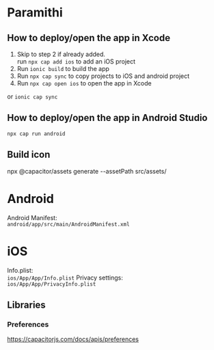 # Paramithi


## How to deploy/open the app in Xcode
1. Skip to step 2 if already added.  
   run `npx cap add ios` to add an iOS project
2. Run `ionic build` to build the app
2. Run `npx cap sync` to copy projects to iOS and android project
3. Run `npx cap open ios` to open the app in Xcode


or 
```ionic cap sync```

## How to deploy/open the app in Android Studio
```npx cap run android```

## Build icon
npx @capacitor/assets generate --assetPath src/assets/


# Android

Android Manifest:  
```android/app/src/main/AndroidManifest.xml```

# iOS

Info.plist:  
```ios/App/App/Info.plist```
Privacy settings:  
```ios/App/App/PrivacyInfo.plist```

## Libraries

### Preferences
https://capacitorjs.com/docs/apis/preferences
